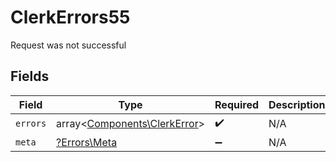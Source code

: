 # ClerkErrors55

Request was not successful


## Fields

| Field                                                                 | Type                                                                  | Required                                                              | Description                                                           |
| --------------------------------------------------------------------- | --------------------------------------------------------------------- | --------------------------------------------------------------------- | --------------------------------------------------------------------- |
| `errors`                                                              | array<[Components\ClerkError](../../Models/Components/ClerkError.md)> | :heavy_check_mark:                                                    | N/A                                                                   |
| `meta`                                                                | [?Errors\Meta](../../Models/Errors/Meta.md)                           | :heavy_minus_sign:                                                    | N/A                                                                   |